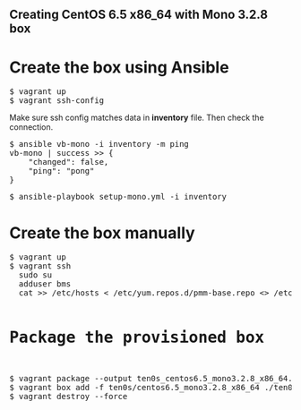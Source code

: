 ## Creating CentOS 6.5 x86_64 with Mono 3.2.8 box

# Create the box using Ansible

<pre>
$ vagrant up
$ vagrant ssh-config
</pre>

Make sure ssh config matches data in **inventory** file. Then check the connection.

<pre>
$ ansible vb-mono -i inventory -m ping
vb-mono | success >> {
    "changed": false,
    "ping": "pong"
}
</pre>

<pre>
$ ansible-playbook setup-mono.yml -i inventory
</pre>

# Create the box manually

<pre>
$ vagrant up
$ vagrant ssh
  sudo su
  adduser bms
  cat >> /etc/hosts <<EOF
178.124.154.132 sus.dev1team.net
EOF
  cat > /etc/yum.repos.d/pmm-base.repo <<EOF
[pmm-base]
name=PMM Base repository.
enabled=1
gpgcheck=0
baseurl=http://sus.dev1team.net/rawshaun-sus/pmm-base/base/
EOF
  yum -y install epel-release
  yum -y update
  yum -y install libgdiplus libgdiplus-devel
  yum -y install pmm-mono-3.2.8-rel_VisualBasicPatch_20141022.x86_64
  cat >> /etc/profile <<EOF
source /opt/mono-3.2.8/env.rc
EOF
</pre>

# Package the provisioned box

<pre>
$ vagrant package --output ten0s_centos6.5_mono3.2.8_x86_64.box
$ vagrant box add -f ten0s/centos6.5_mono3.2.8_x86_64 ./ten0s_centos6.5_mono3.2.8_x86_64.box
$ vagrant destroy --force
</pre>
